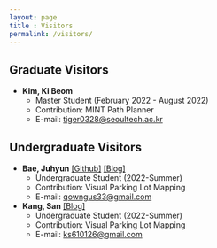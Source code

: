 ```yaml
---
layout: page
title : Visitors
permalink: /visitors/
---
```


## Graduate Visitors
* **Kim, Ki Beom**
  * Master Student (February 2022 - August 2022)
  * Contribution: MINT Path Planner
  * E-mail: <tiger0328@seoultech.ac.kr>



## Undergraduate Visitors
* **Bae, Juhyun** [[Github]](https://github.com/qowngus33) [[Blog]](https://kk-eezz.tistory.com)
  * Undergraduate Student (2022-Summer)
  * Contribution: Visual Parking Lot Mapping
  * E-mail: <qowngus33@gmail.com>
* **Kang, San** [[Blog]](https://blog.naver.com/ks610126)
  * Undergraduate Student (2022-Summer)
  * Contribution: Visual Parking Lot Mapping
  * E-mail: <ks610126@gmail.com>